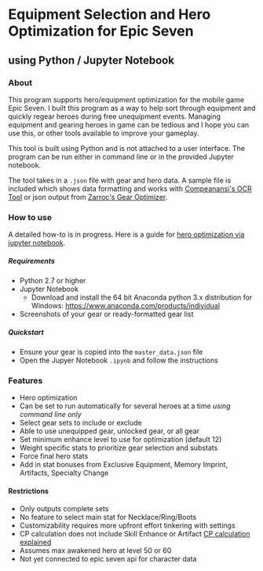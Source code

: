 # Equipment Selection and Hero Optimization for Epic Seven 
## using Python / Jupyter Notebook

### About

This program supports hero/equipment optimization for the mobile game Epic Seven.  I built this program as a way to help sort through equipment and quickly regear heroes during free unequipment events.  Managing equipment and gearing heroes in game can be tedious and I hope you can use this, or other tools available to improve your gameplay.

This tool is built using Python and is not attached to a user interface.  The program can be run either in command line or in the provided Jupyter notebook.

The tool takes in a `.json` file with gear and hero data.  A sample file is included which shows data formatting and works with [Compeanansi's OCR Tool](https://github.com/compeanansi/epic7) or json output from [Zarroc's Gear Optimizer](https://github.com/Zarroc2762/E7-Gear-Optimizer).

### How to use

A detailed how-to is in progress. Here is a guide for [hero optimization via jupyter notebook](https://ja-bru.github.io/E7_Py_Gear_Selector/jupyter-walkthrough.html).  

##### Requirements
- Python 2.7 or higher
- Jupyter Notebook
  - Download and install the 64 bit Anaconda python 3.x distribution for Windows: https://www.anaconda.com/products/individual
- Screenshots of your gear or ready-formatted gear list

##### Quickstart
- Ensure your gear is copied into the `master_data.json` file
- Open the Jupyer Notebook `.ipynb` and follow the instructions

### Features
- Hero optimization
- Can be set to run automatically for several heroes at a time _using command line only_
- Select gear sets to include or exclude
- Able to use unequipped gear, unlocked gear, or all gear 
- Set minimum enhance level to use for optimization (default 12)
- Weight specific stats to prioritize gear selection and substats
- Force final hero stats
- Add in stat bonuses from Exclusive Equipment, Memory Imprint, Artifacts, Specialty Change

#### Restrictions
- Only outputs complete sets
- No feature to select main stat for Necklace/Ring/Boots
- Customizability requires more upfront effort tinkering with settings
- CP calculation does not include Skill Enhance or Artifact [CP calculation explained](https://www.reddit.com/r/EpicSeven/comments/dvdfqp/guide_combat_power_calculation/)
- Assumes max awakened hero at level 50 or 60
- Not yet connected to epic seven api for character data
